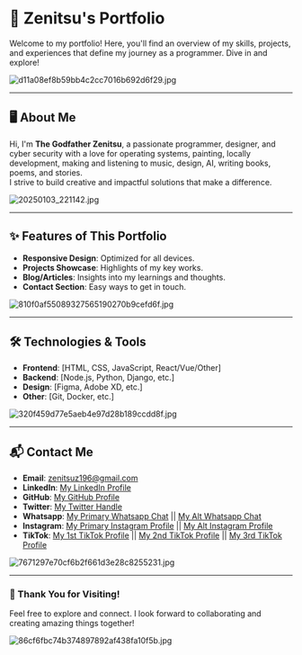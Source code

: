 # 🌟 Zenitsu's Portfolio

Welcome to my portfolio! Here, you'll find an overview of my skills, projects, and experiences that define my journey as a programmer. Dive in and explore!

![d11a08ef8b59bb4c2cc7016b692d6f29.jpg](https://github.com/user-attachments/assets/47a97793-4471-4e3a-9822-a064c491d075)

---

## 🖥️ About Me

Hi, I'm **The Godfather Zenitsu**, a passionate programmer, designer, and cyber security with a love for operating systems, painting, locally development, making and listening to music, design, AI, writing books, poems, and stories.  
I strive to build creative and impactful solutions that make a difference.

![20250103_221142.jpg](https://github.com/user-attachments/assets/f11de3c1-c37b-4b7f-90e2-6e39637671ee)

---

## ✨ Features of This Portfolio

- **Responsive Design**: Optimized for all devices.
- **Projects Showcase**: Highlights of my key works.
- **Blog/Articles**: Insights into my learnings and thoughts.
- **Contact Section**: Easy ways to get in touch.

![810f0af55089327565190270b9cefd6f.jpg](https://github.com/user-attachments/assets/4222b95c-cef7-48ab-93fb-1f190b24b7d4)

---

## 🛠️ Technologies & Tools

- **Frontend**: [HTML, CSS, JavaScript, React/Vue/Other]
- **Backend**: [Node.js, Python, Django, etc.]
- **Design**: [Figma, Adobe XD, etc.]
- **Other**: [Git, Docker, etc.]

![320f459d77e5aeb4e97d28b189ccdd8f.jpg](https://github.com/user-attachments/assets/b90ba85d-9bec-4ed4-a456-5f368ac528de)

---

## 📬 Contact Me

- **Email**: [zenitsuz196@gmail.com](zenitsuz196@gmail.com)
- **LinkedIn**: [My LinkedIn Profile](https://www.linkedin.com/in/zenitsu-godfather-b04479317?trk=contact-info)
- **GitHub**: [My GitHub Profile](https://github.com/yourusername)
- **Twitter**: [My Twitter Handle](https://x.com/zenitsuz196?t=SGPhcBZOufLX12IJRqBETA&s=09)
- **Whatsapp**: [My Primary Whatsapp Chat](https://wa.me/+201156280809) || [My Alt Whatsapp Chat](https://wa.me/+201044602148)
- **Instagram**: [My Primary Instagram Profile](https://www.instagram.com/godfather_zenitsu/profilecard/?igsh=YjhicTd0aTh5YnJ1) || [My Alt Instagram Profile](https://www.instagram.com/dabi_the_knower/profilecard/?igsh=MWIzYWdwZ3M0ZHA4Ng==)
- **TikTok**: [My 1st TikTok Profile](https://www.tiktok.com/@godfather_zenitsu?_t=ZS-8slYin2zBic&_r=1) || [My 2nd TikTok Profile](https://www.tiktok.com/@dabi_tf?_t=ZS-8slYk1ez3fM&_r=1) || [My 3rd TikTok Profile](https://www.tiktok.com/@blind_isagi?_t=ZS-8slYkdAa8WI&_r=1)

![7671297e70cf6b2f661d3e28c8255231.jpg](https://github.com/user-attachments/assets/f6300cb6-965e-4c23-b594-ac3c9e852cb7)

---

### 🌟 Thank You for Visiting!

Feel free to explore and connect. I look forward to collaborating and creating amazing things together!

![86cf6fbc74b374897892af438fa10f5b.jpg](https://github.com/user-attachments/assets/bc3e7c27-5513-4288-870d-9ed6c782e71a)